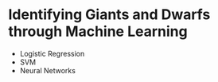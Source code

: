 # Identifying Giants and Dwarfs through Machine Learning 

- Logistic Regression
- SVM 
- Neural Networks 

